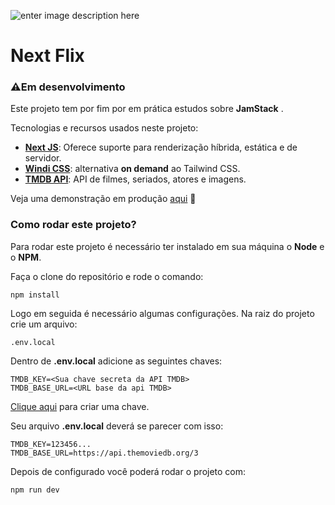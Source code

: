 ![enter image description here](https://i.imgur.com/9CLssES.png)

# Next Flix

### ⚠️Em desenvolvimento 


Este projeto tem por fim por em prática estudos sobre **JamStack** .

Tecnologias e recursos usados neste projeto:

 - **[Next JS](https://nextjs.org/)**: Oferece suporte para renderização híbrida, estática e de servidor.
 - **[Windi CSS](https://windicss.org/)**: alternativa **on demand**  ao Tailwind CSS.
 - **[TMDB API](https://developers.themoviedb.org/3/getting-started/introduction)**: API de filmes, seriados, atores e imagens.

Veja uma demonstração em produção [aqui](https://next-flix-one.vercel.app/) 🙂

### Como rodar este projeto?

Para rodar este projeto é necessário ter instalado em sua máquina o **Node** e o **NPM**.

Faça o clone do repositório e rode o comando:

    npm install
    
Logo em seguida é necessário algumas configurações. Na raiz do projeto crie um  arquivo:

    .env.local
Dentro de **.env.local** adicione as seguintes chaves:

    TMDB_KEY=<Sua chave secreta da API TMDB>
    TMDB_BASE_URL=<URL base da api TMDB>
[Clique aqui](https://developers.themoviedb.org/3/getting-started/introduction) para criar uma chave.

Seu arquivo **.env.local** deverá se parecer com isso:

    TMDB_KEY=123456...
    TMDB_BASE_URL=https://api.themoviedb.org/3

Depois de configurado você poderá rodar o projeto com:

    npm run dev

   


